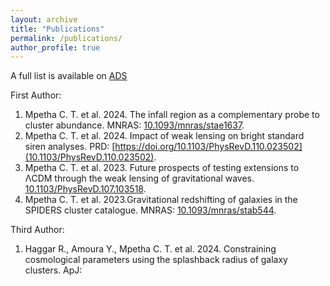 ```yaml
---
layout: archive
title: "Publications"
permalink: /publications/
author_profile: true
---
```


A full list is available on [ADS](https://ui.adsabs.harvard.edu/search/fq=%7B!type%3Daqp%20v%3D%24fq_database%7D&fq_database=(database%3Aastronomy%20OR%20database%3Aphysics)&q=%20author%3A%22Mpetha%2C%20C%22&sort=date%20desc%2C%20bibcode%20desc&p_=0)


First Author:

  1. Mpetha C. T. et al. 2024. The infall region as a complementary probe to cluster abundance. MNRAS: [10.1093/mnras/stae1637](https://doi.org/10.1093/mnras/stae1637).
  2. Mpetha C. T. et al. 2024. Impact of weak lensing on bright standard siren analyses. PRD: [https://doi.org/10.1103/PhysRevD.110.023502](10.1103/PhysRevD.110.023502).
  3. Mpetha C. T. et al. 2023.  Future prospects of testing extensions to ΛCDM through the weak lensing of gravitational waves. [10.1103/PhysRevD.107.103518](https://doi.org/10.1103/PhysRevD.107.103518).
  4. Mpetha C. T. et al. 2023.Gravitational redshifting of galaxies in the SPIDERS cluster catalogue. MNRAS: [10.1093/mnras/stab544](https://doi.org/10.1093/mnras/stab544).


Third Author:

  1. Haggar R., Amoura Y., Mpetha C. T. et al. 2024. Constraining cosmological parameters using the splashback radius of galaxy clusters. ApJ:

  
